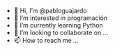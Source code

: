 - 👋 Hi, I’m @pabloguajardo
- 👀 I’m interested in programación
- 🌱 I’m currently learning Python
- 💞️ I’m looking to collaborate on ...
- 📫 How to reach me ...

<!---
pabloguajardo/pabloguajardo is a ✨ special ✨ repository because its `README.md` (this file) appears on your GitHub profile.
You can click the Preview link to take a look at your changes.
--->
